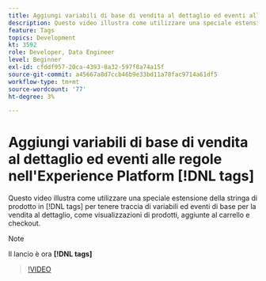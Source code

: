 ```yaml
---
title: Aggiungi variabili di base di vendita al dettaglio ed eventi alle regole nell'Experience Platform [!DNL tags]
description: Questo video illustra come utilizzare una speciale estensione della stringa di prodotto in [!DNL tags] per tenere traccia di variabili ed eventi di base per la vendita al dettaglio, come visualizzazioni di prodotti, aggiunte al carrello e checkout.
feature: Tags
topics: Development
kt: 3592
role: Developer, Data Engineer
level: Beginner
exl-id: cfddf957-20ca-4393-8a32-597f8a74a15f
source-git-commit: a45667a8d7ccb46b9e33bd11a78fac9714a61df5
workflow-type: tm+mt
source-wordcount: '77'
ht-degree: 3%

---
```


# Aggiungi variabili di base di vendita al dettaglio ed eventi alle regole nell&#39;Experience Platform [!DNL tags]

Questo video illustra come utilizzare una speciale estensione della stringa di prodotto in [!DNL tags] per tenere traccia di variabili ed eventi di base per la vendita al dettaglio, come visualizzazioni di prodotti, aggiunte al carrello e checkout.

>[!NOTE]
>
> Il lancio è ora **[!DNL tags]**

>[!VIDEO](https://video.tv.adobe.com/v/28763/?quality=12&learn=on)
